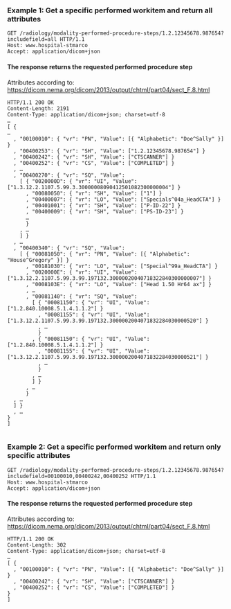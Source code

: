 ### Example 1: Get a specific performed workitem and return all attributes
      
```http
GET /radiology/modality-performed-procedure-steps/1.2.12345678.987654?includefield=all HTTP/1.1
Host: www.hospital-stmarco
Accept: application/dicom+json
```

#### The response returns the requested performed procedure step
Attributes according to: https://dicom.nema.org/dicom/2013/output/chtml/part04/sect_F.8.html 

```http
HTTP/1.1 200 OK
Content-Length: 2191
Content-Type: application/dicom+json; charset=utf-8
…
[ {
…
  , "00100010": { "vr": "PN", "Value": [{ "Alphabetic": "Doe^Sally" }] }
  , "00400253": { "vr": "SH", "Value": ["1.2.12345678.987654"] }
  , "00400242": { "vr": "SH", "Value": ["CTSCANNER"] }
  , "00400252": { "vr": "CS", "Value": ["COMPLETED"] }
  , …
  , "00400270": { "vr": "SQ", "Value":
    [ { "0020000D": { "vr": "UI", "Value": ["1.3.12.2.1107.5.99.3.30000008090412501082300000004"] }
      , "00080050": { "vr": "SH", "Value": ["1"] }
      , "00400007": { "vr": "LO", "Value": ["Specials^04a_HeadCTA"] }
      , "00401001": { "vr": "SH", "Value": ["P-ID-22"] }
      , "00400009": { "vr": "SH", "Value": ["PS-ID-23"] }
      …
      }
    , …
    ] }
  , …  
  , "00400340": { "vr": "SQ", "Value":
    [ { "00081050": { "vr": "PN", "Value": [{ "Alphabetic": "House^Gregory" }] }
      , "00181030": { "vr": "LO", "Value": ["Special^99a_HeadCTA"] }
      , "0020000E": { "vr": "UI", "Value": ["1.3.12.2.1107.5.99.3.99.197132.30000020040718322840300000007"] }
      , "0008103E": { "vr": "LO", "Value": ["Head 1.50 Hr64 ax"] }
      , …     
      , "00081140": { "vr": "SQ", "Value":
        [ { "00081150": { "vr": "UI", "Value": ["1.2.840.10008.5.1.4.1.1.2"] }
          , "00081155": { "vr": "UI", "Value": ["1.3.12.2.1107.5.99.3.99.197132.3000002004071832284030000520"] }
          , …
          }
        , { "00081150": { "vr": "UI", "Value": ["1.2.840.10008.5.1.4.1.1.2"] }
          , "00081155": { "vr": "UI", "Value": ["1.3.12.2.1107.5.99.3.99.197132.3000002004071832284030000521"] }
          , …
          }
        , …
        ] }
      , … 
      }
  , …
  ] }
  , … 
}
]
 
```

### Example 2: Get a specific performed workitem and return only specific attributes
      
```http
GET /radiology/modality-performed-procedure-steps/1.2.12345678.987654?includefield=00100010,00400242,00400252 HTTP/1.1
Host: www.hospital-stmarco
Accept: application/dicom+json
```

#### The response returns the requested performed procedure step
Attributes according to: https://dicom.nema.org/dicom/2013/output/chtml/part04/sect_F.8.html 

```http
HTTP/1.1 200 OK
Content-Length: 302
Content-Type: application/dicom+json; charset=utf-8
…
[ {
  , "00100010": { "vr": "PN", "Value": [{ "Alphabetic": "Doe^Sally" }] }
  , "00400242": { "vr": "SH", "Value": ["CTSCANNER"] }
  , "00400252": { "vr": "CS", "Value": ["COMPLETED"] }
}
]

